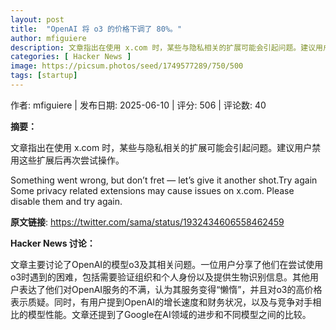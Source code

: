 ```yaml
---
layout: post
title:  "OpenAI 将 o3 的价格下调了 80%。"
author: mfiguiere
description: 文章指出在使用 x.com 时，某些与隐私相关的扩展可能会引起问题。建议用户禁用这些扩展后再次尝试操作。
categories: [ Hacker News ]
image: https://picsum.photos/seed/1749577289/750/500
tags: [startup]
---
```


作者: mfiguiere | 发布日期: 2025-06-10 | 评分: 506 | 评论数: 40

**摘要：**

文章指出在使用 x.com 时，某些与隐私相关的扩展可能会引起问题。建议用户禁用这些扩展后再次尝试操作。

Something went wrong, but don’t fret — let’s give it another shot.Try again Some privacy related extensions may cause issues on x.com. Please disable them and try again.

**原文链接**: https://twitter.com/sama/status/1932434606558462459

**Hacker News 讨论：**

文章主要讨论了OpenAI的模型o3及其相关问题。一位用户分享了他们在尝试使用o3时遇到的困难，包括需要验证组织和个人身份以及提供生物识别信息。其他用户表达了他们对OpenAI服务的不满，认为其服务变得“懒惰”，并且对o3的高价格表示质疑。同时，有用户提到OpenAI的增长速度和财务状况，以及与竞争对手相比的模型性能。文章还提到了Google在AI领域的进步和不同模型之间的比较。

